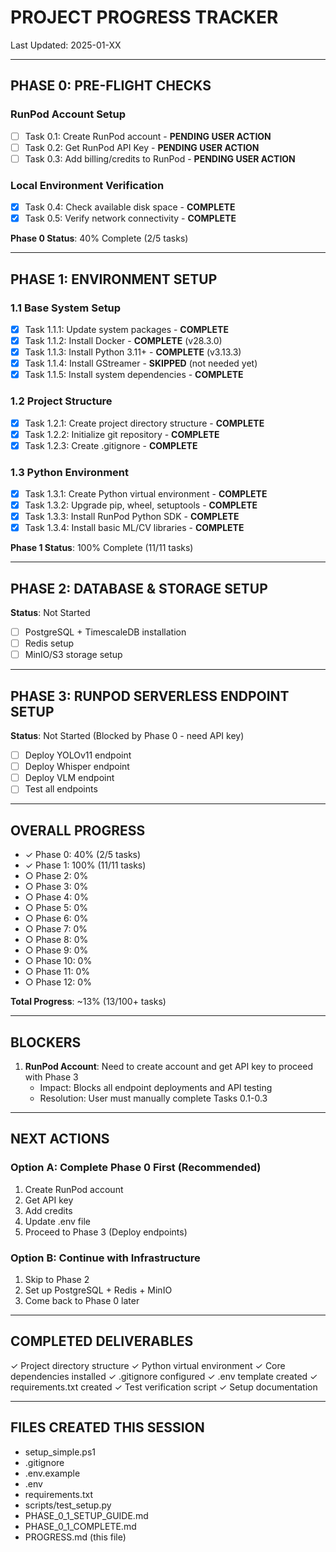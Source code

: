 # PROJECT PROGRESS TRACKER

Last Updated: 2025-01-XX

---

## PHASE 0: PRE-FLIGHT CHECKS

### RunPod Account Setup
- [ ] Task 0.1: Create RunPod account - **PENDING USER ACTION**
- [ ] Task 0.2: Get RunPod API Key - **PENDING USER ACTION**
- [ ] Task 0.3: Add billing/credits to RunPod - **PENDING USER ACTION**

### Local Environment Verification
- [x] Task 0.4: Check available disk space - **COMPLETE**
- [x] Task 0.5: Verify network connectivity - **COMPLETE**

**Phase 0 Status**: 40% Complete (2/5 tasks)

---

## PHASE 1: ENVIRONMENT SETUP

### 1.1 Base System Setup
- [x] Task 1.1.1: Update system packages - **COMPLETE**
- [x] Task 1.1.2: Install Docker - **COMPLETE** (v28.3.0)
- [x] Task 1.1.3: Install Python 3.11+ - **COMPLETE** (v3.13.3)
- [x] Task 1.1.4: Install GStreamer - **SKIPPED** (not needed yet)
- [x] Task 1.1.5: Install system dependencies - **COMPLETE**

### 1.2 Project Structure
- [x] Task 1.2.1: Create project directory structure - **COMPLETE**
- [x] Task 1.2.2: Initialize git repository - **COMPLETE**
- [x] Task 1.2.3: Create .gitignore - **COMPLETE**

### 1.3 Python Environment
- [x] Task 1.3.1: Create Python virtual environment - **COMPLETE**
- [x] Task 1.3.2: Upgrade pip, wheel, setuptools - **COMPLETE**
- [x] Task 1.3.3: Install RunPod Python SDK - **COMPLETE**
- [x] Task 1.3.4: Install basic ML/CV libraries - **COMPLETE**

**Phase 1 Status**: 100% Complete (11/11 tasks)

---

## PHASE 2: DATABASE & STORAGE SETUP

**Status**: Not Started

- [ ] PostgreSQL + TimescaleDB installation
- [ ] Redis setup
- [ ] MinIO/S3 storage setup

---

## PHASE 3: RUNPOD SERVERLESS ENDPOINT SETUP

**Status**: Not Started (Blocked by Phase 0 - need API key)

- [ ] Deploy YOLOv11 endpoint
- [ ] Deploy Whisper endpoint
- [ ] Deploy VLM endpoint
- [ ] Test all endpoints

---

## OVERALL PROGRESS

- ✓ Phase 0: 40% (2/5 tasks)
- ✓ Phase 1: 100% (11/11 tasks)
- ○ Phase 2: 0%
- ○ Phase 3: 0%
- ○ Phase 4: 0%
- ○ Phase 5: 0%
- ○ Phase 6: 0%
- ○ Phase 7: 0%
- ○ Phase 8: 0%
- ○ Phase 9: 0%
- ○ Phase 10: 0%
- ○ Phase 11: 0%
- ○ Phase 12: 0%

**Total Progress**: ~13% (13/100+ tasks)

---

## BLOCKERS

1. **RunPod Account**: Need to create account and get API key to proceed with Phase 3
   - Impact: Blocks all endpoint deployments and API testing
   - Resolution: User must manually complete Tasks 0.1-0.3

---

## NEXT ACTIONS

### Option A: Complete Phase 0 First (Recommended)
1. Create RunPod account
2. Get API key
3. Add credits
4. Update .env file
5. Proceed to Phase 3 (Deploy endpoints)

### Option B: Continue with Infrastructure
1. Skip to Phase 2
2. Set up PostgreSQL + Redis + MinIO
3. Come back to Phase 0 later

---

## COMPLETED DELIVERABLES

✓ Project directory structure
✓ Python virtual environment
✓ Core dependencies installed
✓ .gitignore configured
✓ .env template created
✓ requirements.txt created
✓ Test verification script
✓ Setup documentation

---

## FILES CREATED THIS SESSION

- setup_simple.ps1
- .gitignore
- .env.example
- .env
- requirements.txt
- scripts/test_setup.py
- PHASE_0_1_SETUP_GUIDE.md
- PHASE_0_1_COMPLETE.md
- PROGRESS.md (this file)
